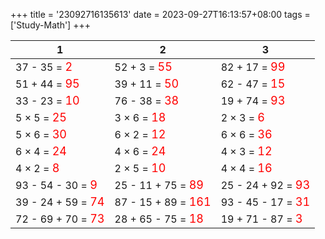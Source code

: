 +++ 
title = '23092716135613' 
date = 2023-09-27T16:13:57+08:00 
tags = ['Study-Math'] 
+++ 

1 | 2 | 3 
-- | -- | -- 
37 - 35 = <font color=red size=4>2</font> | 52 + 3 = <font color=red size=4>55</font> | 82 + 17 = <font color=red size=4>99</font> 
51 + 44 = <font color=red size=4>95</font> | 39 + 11 = <font color=red size=4>50</font> | 62 - 47 = <font color=red size=4>15</font> 
33 - 23 = <font color=red size=4>10</font> | 76 - 38 = <font color=red size=4>38</font> | 19 + 74 = <font color=red size=4>93</font> 
5 × 5 = <font color=red size=4>25</font> | 3 × 6 = <font color=red size=4>18</font> | 2 × 3 = <font color=red size=4>6</font> 
5 × 6 = <font color=red size=4>30</font> | 6 × 2 = <font color=red size=4>12</font> | 6 × 6 = <font color=red size=4>36</font> 
6 × 4 = <font color=red size=4>24</font> | 4 × 6 = <font color=red size=4>24</font> | 4 × 3 = <font color=red size=4>12</font> 
4 × 2 = <font color=red size=4>8</font> | 2 × 5 = <font color=red size=4>10</font> | 4 × 4 = <font color=red size=4>16</font> 
93 - 54 - 30 = <font color=red size=4>9</font> | 25 - 11 + 75 = <font color=red size=4>89</font> | 25 - 24 + 92 = <font color=red size=4>93</font> 
39 - 24 + 59 = <font color=red size=4>74</font> | 87 - 15 + 89 = <font color=red size=4>161</font> | 93 - 45 - 17 = <font color=red size=4>31</font> 
72 - 69 + 70 = <font color=red size=4>73</font> | 28 + 65 - 75 = <font color=red size=4>18</font> | 19 + 71 - 87 = <font color=red size=4>3</font> 

